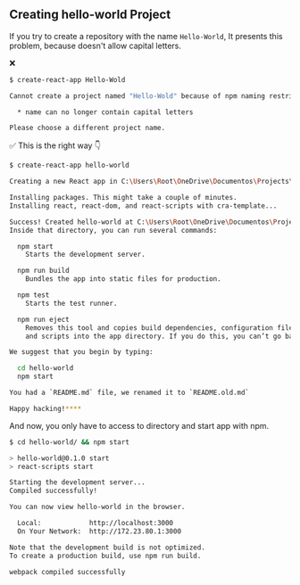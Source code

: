 ## Creating hello-world Project

If you try to create a repository with the name `Hello-World`, It presents this problem, because doesn't allow capital letters.

❌

```bash
$ create-react-app Hello-Wold

Cannot create a project named "Hello-Wold" because of npm naming restrictions:

  * name can no longer contain capital letters

Please choose a different project name.
```

✅ This is the right way 👇


```bash
$ create-react-app hello-world

Creating a new React app in C:\Users\Root\OneDrive\Documentos\Projects\Repositories\Learning-ReactJS\Projects\hello-world.

Installing packages. This might take a couple of minutes.
Installing react, react-dom, and react-scripts with cra-template...

Success! Created hello-world at C:\Users\Root\OneDrive\Documentos\Projects\Repositories\Learning-ReactJS\Projects\hello-world
Inside that directory, you can run several commands:

  npm start
    Starts the development server.

  npm run build
    Bundles the app into static files for production.

  npm test
    Starts the test runner.

  npm run eject
    Removes this tool and copies build dependencies, configuration files
    and scripts into the app directory. If you do this, you can’t go back!

We suggest that you begin by typing:

  cd hello-world
  npm start

You had a `README.md` file, we renamed it to `README.old.md`

Happy hacking!****
```

And now, you only have to access to directory and start app with npm.

```bash
$ cd hello-world/ && npm start

> hello-world@0.1.0 start
> react-scripts start

Starting the development server...
Compiled successfully!

You can now view hello-world in the browser.

  Local:            http://localhost:3000
  On Your Network:  http://172.23.80.1:3000

Note that the development build is not optimized.
To create a production build, use npm run build.

webpack compiled successfully
```